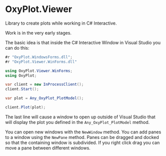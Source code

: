 # OxyPlot.Viewer

Library to create plots while working in C# Interactive.

Work is in the very early stages.

The basic idea is that inside the C# Interactive Window in Visual Studio you can do this:

```csharp
#r "OxyPlot.WindowsForms.dll";
#r "OxyPlot.Viewer.WinForms.dll"

using OxyPlot.Viewer.WinForms;
using OxyPlot;

var client = new InProcessClient();
client.Start();

var plot = Any_OxyPlot_PlotModel();

client.Plot(plot);

```

The last line will cause a window to open up outside of Visual Studio that will display the plot you defined in the ```Any_OxyPlot_PlotModel``` method.

You can open new windows with the ```NewWindow``` method. You can add panes to a window using the ```NewPane``` method. Panes can be dragged and docked so that the containing window is subdivided. If you right click drag you can move a pane between different windows.
